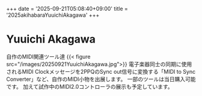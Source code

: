 +++
date = '2025-09-21T05:08:40+09:00'
title = '2025akihabaraYuuichiAkagawa'
+++
# Yuuichi Akagawa
自作のMIDI関連ツール達
{{< figure src="/images/20250921YuuichiAkagawa.jpg">}}
電子楽器同士の同期に使用されるMIDI Clockメッセージを2PPQのSync out信号に変換する「MIDI to Sync Converter」など、自作のMIDI小物を出展します。
一部のツールは当日購入可能です。
加えて試作中のMIDI2.0コントローラの展示も予定しています。